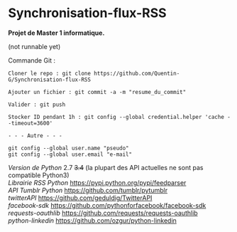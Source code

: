 Synchronisation-flux-RSS
========================

**Projet de Master 1 informatique.**

(not runnable yet)


Commande Git :
```
Cloner le repo : git clone https://github.com/Quentin-G/Synchronisation-flux-RSS

Ajouter un fichier : git commit -a -m "resume_du_commit"

Valider : git push
	
Stocker ID pendant 1h : git config --global credential.helper 'cache --timeout=3600'

- - - Autre - - -
 
git config --global user.name "pseudo"
git config --global user.email "e-mail"

```
*Version de Python* 2.7 <s>3.4</s> (la plupart des API actuelles ne sont pas compatible Python3)  
*Librairie RSS Python* https://pypi.python.org/pypi/feedparser  
*API Tumblr Python* https://github.com/tumblr/pytumblr  
*twitterAPI* https://github.com/geduldig/TwitterAPI  
*facebook-sdk* https://github.com/pythonforfacebook/facebook-sdk   
*requests-oauthlib* https://github.com/requests/requests-oauthlib   
*python-linkedin* https://github.com/ozgur/python-linkedin
